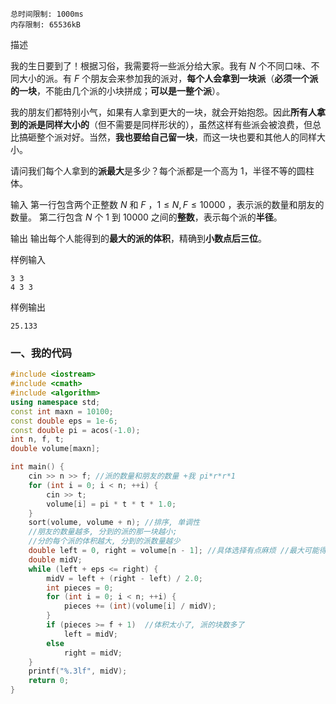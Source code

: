 ```
总时间限制: 1000ms
内存限制: 65536kB
```
描述

  我的生日要到了！根据习俗，我需要将一些派分给大家。我有 $N$ 个不同口味、不同大小的派。有 $F$ 个朋友会来参加我的派对，**每个人会拿到一块派**（**必须一个派的一块**，不能由几个派的小块拼成；**可以是一整个派**）。

我的朋友们都特别小气，如果有人拿到更大的一块，就会开始抱怨。因此**所有人拿到的派是同样大小的**（但不需要是同样形状的），虽然这样有些派会被浪费，但总比搞砸整个派对好。当然，**我也要给自己留一块**，而这一块也要和其他人的同样大小。


请问我们每个人拿到的**派最大**是多少？每个派都是一个高为 $1$，半径不等的圆柱体。

输入
    第一行包含两个正整数 $N$ 和 $F$ ，$1 ≤ N, F ≤ 10 000$ ，表示派的数量和朋友的数量。
    第二行包含 $N$ 个 $1$ 到 $10000$ 之间的**整数**，表示每个派的**半径**。

输出
    输出每个人能得到的**最大的派的体积**，精确到**小数点后三位**。

样例输入

    3 3
    4 3 3

样例输出

    25.133

### 一、我的代码
```cpp
#include <iostream>
#include <cmath> 
#include <algorithm>
using namespace std;
const int maxn = 10100;
const double eps = 1e-6;
const double pi = acos(-1.0);
int n, f, t;
double volume[maxn]; 

int main() { 
	cin >> n >> f; //派的数量和朋友的数量 +我 pi*r*r*1 
	for (int i = 0; i < n; ++i) { 
		cin >> t;  
		volume[i] = pi * t * t * 1.0;  
	} 
	sort(volume, volume + n); //排序, 单调性
	//朋友的数量越多, 分到的派的那一块越小; 
	//分的每个派的体积越大, 分到的派数量越少 
	double left = 0, right = volume[n - 1]; //具体选择有点麻烦 //最大可能得到的体积是最大的那块派 
	double midV; 
	while (left + eps <= right) {
		midV = left + (right - left) / 2.0;
		int pieces = 0;
		for (int i = 0; i < n; ++i) { 
			pieces += (int)(volume[i] / midV);
		}  
		if (pieces >= f + 1)  //体积太小了, 派的块数多了 
			left = midV; 
		else 
			right = midV; 
	}
	printf("%.3lf", midV);
	return 0;
}
```

